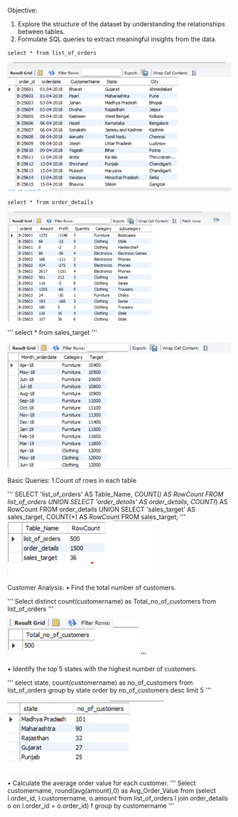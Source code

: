 Objective:
1.	Explore the structure of the dataset by understanding the relationships between tables.
2.	Formulate SQL queries to extract meaningful insights from the data.

``` 
select * from list_of_orders
```
 ![alt text](image-3.png)

```
select * from order_details
```
![alt text](image-4.png)

''' 
select * from sales_target
'''

![alt text](image-5.png)
 
Basic Queries:
1.Count of rows in each table

'''
SELECT 'list_of_orders' AS Table_Name, COUNT(*) AS RowCount FROM list_of_orders
UNION
SELECT 'order_details' AS order_details, COUNT(*) AS RowCount FROM order_details
UNION
SELECT 'sales_target' AS sales_target, COUNT(*) AS RowCount FROM sales_target;
'''
![alt text](image-6.png)

Customer Analysis:
• Find the total number of customers.

'''
Select distinct count(customername) as Total_no_of_customers from list_of_orders
'''


![alt text](image-7.png)
'''

• Identify the top 5 states with the highest number of customers.


'''
select state, count(customername) as no_of_customers from list_of_orders
group by state
order by no_of_customers desc
limit 5
'''

![alt text](image-8.png)

• Calculate the average order value for each customer.
'''
Select customername, round(avg(amount),0) as Avg_Order_Value from
(select l.order_id, l.customername, o.amount from list_of_orders l
join order_details o on l.order_id = o.order_id) f
group by customername
'''
